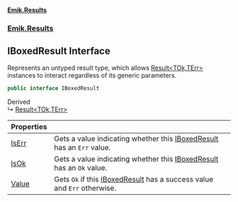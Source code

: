 #### [Emik.Results](index.md 'index')
### [Emik.Results](Emik.Results.md 'Emik.Results')

## IBoxedResult Interface

Represents an untyped result type, which allows [Result&lt;TOk,TErr&gt;](Result{TOk,TErr}.md 'Emik.Results.Result<TOk,TErr>')  
instances to interact regardless of its generic parameters.

```csharp
public interface IBoxedResult
```

Derived  
&#8627; [Result&lt;TOk,TErr&gt;](Result{TOk,TErr}.md 'Emik.Results.Result<TOk,TErr>')

| Properties | |
| :--- | :--- |
| [IsErr](IBoxedResult.IsErr.md 'Emik.Results.IBoxedResult.IsErr') | Gets a value indicating whether this [IBoxedResult](IBoxedResult.md 'Emik.Results.IBoxedResult') has an `Err` value. |
| [IsOk](IBoxedResult.IsOk.md 'Emik.Results.IBoxedResult.IsOk') | Gets a value indicating whether this [IBoxedResult](IBoxedResult.md 'Emik.Results.IBoxedResult') has an `Ok` value. |
| [Value](IBoxedResult.Value.md 'Emik.Results.IBoxedResult.Value') | Gets `Ok` if this [IBoxedResult](IBoxedResult.md 'Emik.Results.IBoxedResult') has a success value and `Err` otherwise. |
